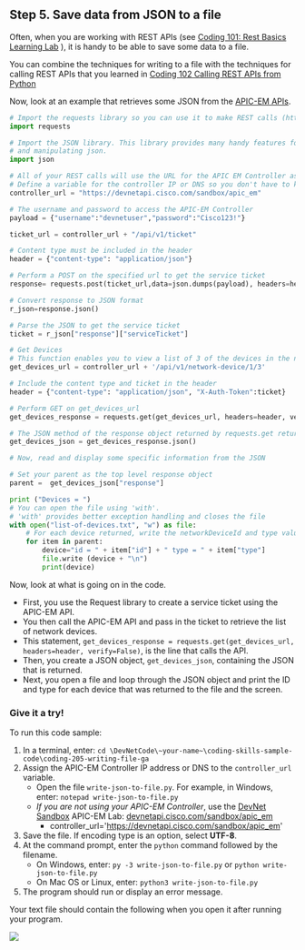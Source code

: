 ## Step 5. Save data from JSON to a file
Often, when you are working with REST APIs (see [Coding 101: Rest Basics Learning Lab](/lab/coding-101-rest-basics-ga/step/1) ), it is handy to be able to save some data to a file.

You can combine the techniques for writing to a file with the techniques for calling REST APIs that you learned in [Coding 102 Calling REST APIs from Python](/lab/coding-102-rest-python-ga/step/1)

Now, look at an example that retrieves some JSON from the [APIC-EM APIs](https://developer.cisco.com/site/apic-em-rest-api/).

```python
# Import the requests library so you can use it to make REST calls (https://docs.python-requests.org/en/latest/index.html)
import requests

# Import the JSON library. This library provides many handy features for formatting, displaying
# and manipulating json.
import json

# All of your REST calls will use the URL for the APIC EM Controller as the base URL
# Define a variable for the controller IP or DNS so you don't have to keep entering it
controller_url = "https://devnetapi.cisco.com/sandbox/apic_em"

# The username and password to access the APIC-EM Controller
payload = {"username":"devnetuser","password":"Cisco123!"}

ticket_url = controller_url + "/api/v1/ticket"

# Content type must be included in the header
header = {"content-type": "application/json"}

# Perform a POST on the specified url to get the service ticket
response= requests.post(ticket_url,data=json.dumps(payload), headers=header, verify=False)

# Convert response to JSON format
r_json=response.json()

# Parse the JSON to get the service ticket
ticket = r_json["response"]["serviceTicket"]

# Get Devices
# This function enables you to view a list of 3 of the devices in the network(routers and switches).
get_devices_url = controller_url + '/api/v1/network-device/1/3'

# Include the content type and ticket in the header
header = {"content-type": "application/json", "X-Auth-Token":ticket}

# Perform GET on get_devices_url
get_devices_response = requests.get(get_devices_url, headers=header, verify=False)

# The JSON method of the response object returned by requests.get returns the request body in JSON format
get_devices_json = get_devices_response.json()

# Now, read and display some specific information from the JSON

# Set your parent as the top level response object
parent =  get_devices_json["response"]

print ("Devices = ")
# You can open the file using 'with'.
# 'with' provides better exception handling and closes the file
with open("list-of-devices.txt", "w") as file:
    # For each device returned, write the networkDeviceId and type value to the file
    for item in parent:
        device="id = " + item["id"] + " type = " + item["type"]
        file.write (device + "\n")
        print(device)

```
Now, look at what is going on in the code.

* First, you use the Request library to create a service ticket using the APIC-EM API.
* You then call the APIC-EM API and pass in the ticket to retrieve the list of network devices.
* This statement, `get_devices_response = requests.get(get_devices_url, headers=header, verify=False)`, is the line that calls the API.
* Then, you create a JSON object, `get_devices_json`, containing the JSON that is returned.
* Next, you open a file and loop through the JSON object and print the ID and type for each device that was returned to the file and the screen.

### Give it a try!
To run this code sample:
1. In a terminal, enter:
    `cd \DevNetCode\~your-name~\coding-skills-sample-code\coding-205-writing-file-ga`
2. Assign the APIC-EM Controller IP address or DNS to the `controller_url` variable.
    * Open the file `write-json-to-file.py`. For example, in Windows, enter: `notepad write-json-to-file.py`
    * *If you are not using your APIC-EM Controller*, use the [DevNet Sandbox](https://developer.cisco.com/site/devnet/sandbox/) APIC-EM Lab: [devnetapi.cisco.com/sandbox/apic_em](https://devnetapi.cisco.com/sandbox/apic_em)
        * controller_url='https://devnetapi.cisco.com/sandbox/apic_em'
3. Save the file. If encoding type is an option, select **UTF-8**.
4. At the command prompt, enter the `python` command followed by the filename.
    * On Windows, enter: `py -3 write-json-to-file.py` or `python write-json-to-file.py`
    * On Mac OS or Linux, enter: `python3 write-json-to-file.py`
5. The program should run or display an error message.


Your text file should contain the following when you open it after running your program.

![](/posts/files/coding-205-writing-file-ga/assets/images/step5-results.jpg)
